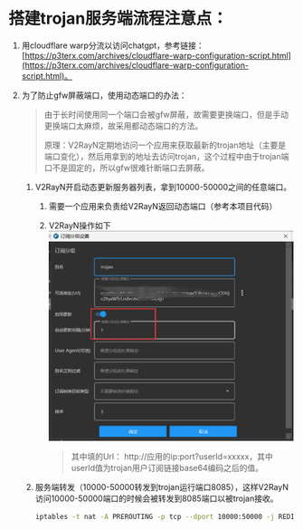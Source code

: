 # 搭建trojan服务端流程注意点：
1. 用cloudflare warp分流以访问chatgpt，参考链接： [https://p3terx.com/archives/cloudflare-warp-configuration-script.html](https://p3terx.com/archives/cloudflare-warp-configuration-script.html)。

2. 为了防止gfw屏蔽端口，使用动态端口的办法：

   > 由于长时间使用同一个端口会被gfw屏蔽，故需要更换端口，但是手动更换端口太麻烦，故采用都动态端口的方法。
   >
   > 原理：V2RayN定期地访问一个应用来获取最新的trojan地址（主要是端口变化），然后用拿到的地址去访问trojan，这个过程中由于trojan端口不是固定的，所以gfw很难针断端口去屏蔽。

   1. V2RayN开启动态更新服务器列表，拿到10000-50000之间的任意端口。

      1. 需要一个应用来负责给V2RayN返回动态端口（参考本项目代码）
   
      2. V2RayN操作如下
          ![](doc/N$@}$9BAFBCN92P]]7{5YVS.png)
   
           > 其中填的Url： http://应用的ip:port?userId=xxxxx，其中userId值为trojan用户订阅链接base64编码之后的值。

   2. 服务端转发（10000-50000转发到trojan运行端口8085），这样V2RayN访问10000-50000端口的时候会被转发到8085端口以被trojan接收。

      ```sh
      iptables -t nat -A PREROUTING -p tcp --dport 10000:50000 -j REDIRECT --to-ports 8085
      ```
